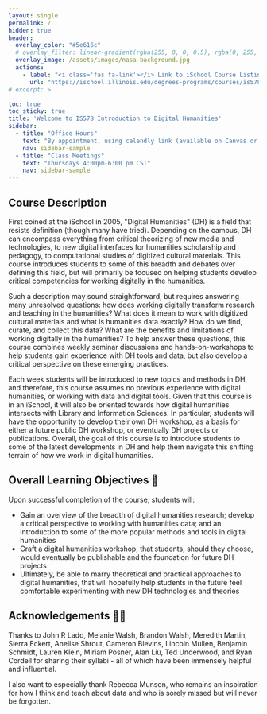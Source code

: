 ```yaml
---
layout: single
permalink: /
hidden: true
header:
  overlay_color: "#5e616c"
  # overlay_filter: linear-gradient(rgba(255, 0, 0, 0.5), rgba(0, 255, 255, 0.5))
  overlay_image: /assets/images/nasa-background.jpg
  actions:
    - label: "<i class='fas fa-link'></i> Link to iSchool Course Listing"
      url: "https://ischool.illinois.edu/degrees-programs/courses/is578"
# excerpt: >

toc: true
toc_sticky: true
title: 'Welcome to IS578 Introduction to Digital Humanities'
sidebar:
  - title: "Office Hours"
    text: "By appointment, using calendly link (available on Canvas or Google Drive)"
    nav: sidebar-sample
  - title: "Class Meetings"
    text: "Thursdays 4:00pm-6:00 pm CST"
    nav: sidebar-sample
---
```


<!-- {% include particles.html %} -->
## Course Description

First coined at the iSchool in 2005, "Digital Humanities" (DH) is a field that resists definition (though many have tried). Depending on the campus, DH can encompass everything from critical theorizing of new media and technologies, to new digital interfaces for humanities scholarship and pedagogy, to computational studies of digitized cultural materials. This course introduces students to some of this breadth and debates over defining this field, but will primarily be focused on helping students develop critical competencies for working digitally in the humanities. 

Such a description may sound straightforward, but requires answering many unresolved questions: how does working digitally transform research and teaching in the humanities? What does it mean to work with digitized cultural materials and what is humanities data exactly? How do we find, curate, and collect this data? What are the benefits and limitations of working digitally in the humanities? To help answer these questions, this course combines weekly seminar discussions and hands-on-workshops to help students gain experience with DH tools and data, but also develop a critical perspective on these emerging practices.

Each week students will be introduced to new topics and methods in DH, and therefore, this course assumes no previous experience with digital humanities, or working with data and digital tools. Given that this course is in an iSchool, it will also be oriented towards how digital humanities intersects with Library and Information Sciences. In particular, students will have the opportunity to develop their own DH workshop, as a basis for either a future public DH workshop, or eventually DH projects or publications. Overall, the goal of this course is to introduce students to some of the latest developments in DH and help them navigate this shifting terrain of how we work in digital humanities.


## Overall Learning Objectives 🚀

Upon successful completion of the course, students will:

- Gain an overview of the breadth of digital humanities research; develop a critical perspective to working with humanities data; and an introduction to some of the more popular methods and tools in digital humanities
- Craft a digital humanities workshop, that students, should they choose, would eventually be publishable and the foundation for future DH projects
- Ultimately, be able to marry theoretical and practical approaches to digital humanities, that will hopefully help students in the future feel comfortable experimenting with new DH technologies and theories 


## Acknowledgements 🙌🏽

Thanks to John R Ladd, Melanie Walsh, Brandon Walsh, Meredith Martin, Sierra Eckert, Anelise Shrout, Cameron Blevins, Lincoln Mullen, Benjamin Schmidt, Lauren Klein, Miriam Posner, Alan Liu, Ted Underwood, and Ryan Cordell for sharing their syllabi - all of which have been immensely helpful and influential. 

I also want to especially thank Rebecca Munson, who remains an inspiration for how I think and teach about data and who is sorely missed but will never be forgotten.
